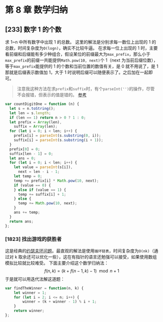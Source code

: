 # 第 8 章 数学归纳

## [233] 数字 1 的个数

求 1~n 中所有数字中出现 1 的总数。
这里的解法是分别求每一数位上出现的 1 的总数，时间复杂度为`O(logn)`，确实不比较牛逼。
在求每一位上出现的 1 时，主要看前缀和后缀能有多少种组合，假设某位的前缀最大为`max_prefix`，那么小于`max_prefix`的前缀一共能提供`Math.pow(10, next)`个 1（next 为当前后缀位数），等于`max_prefix`能提供的 1 的个数和当前位置的数值有关，是 0 就不用说了，是 1 那就是后缀表示数值加 1，大于 1 时说明后缀可以随便表示了。之后加在一起即可。

> 注意我这种方法在求`prefix`和`suffix`时，有个`parseInt('')`的操作，尽管不会报错，但表示的值是错的。
> [参考](https://leetcode-cn.com/problems/number-of-digit-one/solution/gong-shui-san-xie-jiang-shu-wei-dp-wen-t-c9oi/)

```js
var countDigitOne = function (n) {
  let s = n.toString();
  let len = s.length;
  if (len == 1) return n > 0 ? 1 : 0;
  let prefix = Array(len),
    suffix = Array(len);
  for (let i = 0; i < len; i++) {
    prefix[i] = parseInt(s.substring(0, i));
    suffix[i] = parseInt(s.substring(i + 1));
  }
  prefix[0] = 0;
  suffix[len - 1] = 0;
  let ans = 0;
  for (let i = 0; i < len; i++) {
    let value = parseInt(s[i]),
      next = len - i - 1;
    let temp = 0;
    temp += prefix[i] * Math.pow(10, next);
    if (value == 0) {
    } else if (value == 1) {
      temp += suffix[i] + 1;
    } else {
      temp += Math.pow(10, next);
    }
    ans += temp;
  }
  return ans;
};
```

### [1823] 找出游戏的获胜者

这是经典的[约瑟夫环问题](https://leetcode-cn.com/circle/article/BOoxAL/)。最直观的解法是使用`循环链表`，时间复杂度为`O(nk)`（通过对 k 取余还可以优化一些），这在有指针的语言还勉强可以接受，如果使用数组模拟比较就比较难受。
下面主要介绍这个数学归纳法：
$$
f(n, k) = (k+ f(n - 1, k) - 1)\mod n + 1
$$
于是就可以用迭代法解这道题：

```js
var findTheWinner = function(n, k) {
    let winner = 1;
    for (let i = 2; i <= n; i++) {
        winner = (k + winner - 1) % i + 1;
    }
    return winner;
};
```

